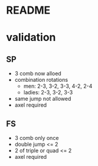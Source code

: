 # README

# validation

## SP
- 3 comb now alloed
- combination rotations
  - men: 2-3, 3-2, 3-3, 4-2, 2-4
  - ladies: 2-3, 3-2, 3-3
- same jump not allowed
- axel required

## FS
- 3 comb only once
- double jump <=  2
- 2 of triple or quad <= 2
- axel required

